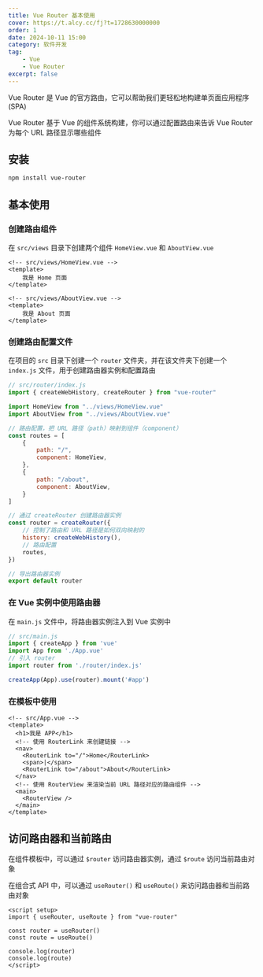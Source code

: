 ```yaml
---
title: Vue Router 基本使用
cover: https://t.alcy.cc/fj?t=1728630000000
order: 1
date: 2024-10-11 15:00
category: 软件开发
tag: 
    - Vue
    - Vue Router
excerpt: false
---
```


Vue Router 是 Vue 的官方路由，它可以帮助我们更轻松地构建单页面应用程序 (SPA)

Vue Router 基于 Vue 的组件系统构建，你可以通过配置路由来告诉 Vue Router 为每个 URL 路径显示哪些组件

## 安装

```sh
npm install vue-router
```

## 基本使用

### 创建路由组件

在 `src/views` 目录下创建两个组件 `HomeView.vue` 和 `AboutView.vue`

```vue
<!-- src/views/HomeView.vue -->
<template>
    我是 Home 页面
</template>
```
```vue
<!-- src/views/AboutView.vue -->
<template>
    我是 About 页面
</template>
```

### 创建路由配置文件

在项目的 `src` 目录下创建一个 `router` 文件夹，并在该文件夹下创建一个 `index.js` 文件，用于创建路由器实例和配置路由

```javascript
// src/router/index.js
import { createWebHistory, createRouter } from "vue-router"

import HomeView from "../views/HomeView.vue"
import AboutView from "../views/AboutView.vue"

// 路由配置，把 URL 路径（path）映射到组件（component）
const routes = [
    {
        path: "/",
        component: HomeView,
    },
    {
        path: "/about",
        component: AboutView,
    }
]

// 通过 createRouter 创建路由器实例
const router = createRouter({
    // 控制了路由和 URL 路径是如何双向映射的
    history: createWebHistory(),
    // 路由配置
    routes,
})

// 导出路由器实例
export default router
```

### 在 Vue 实例中使用路由器

在 `main.js` 文件中，将路由器实例注入到 Vue 实例中

```javascript
// src/main.js
import { createApp } from 'vue'
import App from './App.vue'
// 引入 router
import router from './router/index.js'

createApp(App).use(router).mount('#app')
```

### 在模板中使用

```vue
<!-- src/App.vue -->
<template>
  <h1>我是 APP</h1>
  <!-- 使用 RouterLink 来创建链接 -->
  <nav>
    <RouterLink to="/">Home</RouterLink>
    <span>|</span>
    <RouterLink to="/about">About</RouterLink>
  </nav>
  <!-- 使用 RouterView 来渲染当前 URL 路径对应的路由组件 -->
  <main>
    <RouterView />
  </main>
</template>
```

## 访问路由器和当前路由

在组件模板中，可以通过 `$router` 访问路由器实例，通过 `$route` 访问当前路由对象

在组合式 API 中，可以通过 `useRouter()` 和 `useRoute()` 来访问路由器和当前路由对象

```vue
<script setup>
import { useRouter, useRoute } from "vue-router"

const router = useRouter()
const route = useRoute()

console.log(router)
console.log(route)
</script>
```
